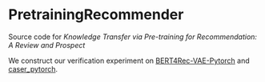 # PretrainingRecommender

Source code for *Knowledge Transfer via Pre-training for Recommendation: A Review and Prospect*

We construct our verification experiment on [BERT4Rec-VAE-Pytorch](https://github.com/jaywonchung/BERT4Rec-VAE-Pytorch) and [caser_pytorch](https://github.com/graytowne/caser_pytorch).
